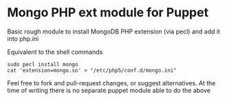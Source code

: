 # Mongo PHP ext module for Puppet

Basic rough module to install MongoDB PHP extension (via pecl) and add it into php.ini

Equivalent to the shell commands
    
    sudo pecl install mongo
    cat 'extension=mongo.so' > "/etc/php5/conf.d/mongo.ini"

Feel free to fork and pull-request changes, or suggest alternatives. 
At the time of writing there is no separate puppet module able to do the above
    
